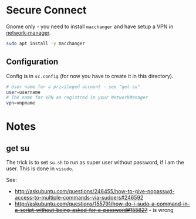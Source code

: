 Secure Connect
==============

Gnome only - you need to install `macchanger` and have setup a
VPN in [network-manager](https://wiki.gnome.org/Projects/NetworkManager/).

```sh
sudo apt install -y macchanger
```

## Configuration ##

Config is in `sc.config` (for now you have to create it in this directory).

```sh
# User name for a privileged account - see "get su"
user=username
# The name for VPN as registred in your NetworkManager
vpn=vnpname
```


Notes
=====

## get su ##

The trick is to set `su.sh` to run as super user without password, if I am the user.
This is done  in `visudo`.

See:
+ http://askubuntu.com/questions/246455/how-to-give-nopasswd-access-to-multiple-commands-via-sudoers#246592
+ ~~http://askubuntu.com/questions/155791/how-do-i-sudo-a-command-in-a-script-without-being-asked-for-a-password#155827~~ - is wrong
